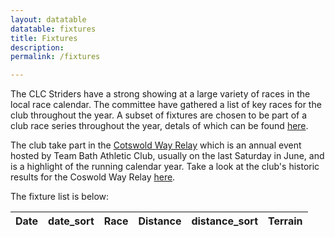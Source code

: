 ```yaml
---
layout: datatable
datatable: fixtures
title: Fixtures
description:
permalink: /fixtures

---
```


The CLC Striders have a strong showing at a large variety of races in the local race calendar. The committee have gathered a list of key races for the club throughout the year. A subset of fixtures are chosen to be part of a club race series throughout the year, detals of which can be found [here](/roadraceseries).

The club take part in the [Cotswold Way Relay](https://cotswoldwayrelay.co.uk/) which is an annual event hosted by Team Bath Athletic Club, usually on the last Saturday in June, and is a highlight of the running calendar year. Take a look at the club's historic results for the Coswold Way Relay [here](/cwr).

The fixture list is below:

<table id="site_data_fixtures" style="width:100%">
    <thead>
        <tr>
          <th data-field="Date">Date</th>
          <th data-field="date_sort">date_sort</th>
          <th data-field="Race">Race</th>
          <th data-field="Distance">Distance</th>
          <th data-field="distance_sort">distance_sort</th>
          <th data-field="Terrain">Terrain</th>
        </tr>
    </thead>
</table>
